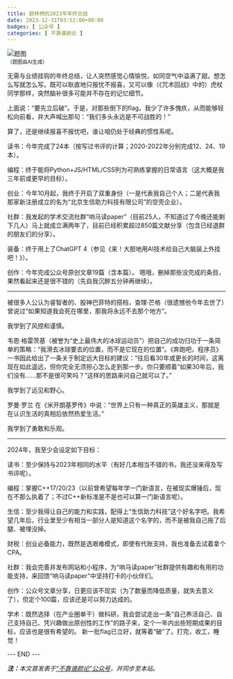 ```yaml
---
title: 颜林林的2023年年终总结
date: 2023-12-31T03:52:00+08:00
badges: [ 公众号 ]
categories: [ 不靠谱颜论 ]
---
```


<div class="p-3 text-center">
  <img class="img-fluid" src="/images/2023/1231/01.png" alt="题图" style="max-width:640px">
  <div><small>（题图由AI生成）</small></div>
</div>

无需与业绩挂钩的年终总结，让人突然感觉心情愉悦，如同空气中溢满了甜。想怎么写就怎么写。既可以耿直地只报忧不报喜，又可以像（《咒术回战》中的）虎杖同学那样，突然脑补很多可能并不存在的记忆细节。

上面说：“要先立后破”。于是，对那些倒下的flag，我少了许多愧疚，从而能够轻松向前看，并大声喊出那句：“我们多头永远是不可战胜的！”

算了，还是继续报喜不报忧吧，谁让咱仍处于经典的惯性系呢。

读书：今年完成了24本（按写过书评的计算；2020-2022年分别完成12、24、19本）。

编程：终于能将Python+JS/HTML/CSS列为可熟练掌握的日常语言（这大概是我三年前或更早的目标）。

创业：今年10月起，我终于开启了双重身份（一是代表我自己个人；二是代表我那家新注册成立的名为“北京生信助力科技有限公司”的空壳企业）。

社群：我发起的学术交流社群“响马读paper”（目前25人，不知道过了今晚还能剩下几人）马上就成立满两年了，目前已经积累超过850篇文献分享（包含已经退群的朋友们的分享）。

装备：终于用上了ChatGPT 4（参见《来！大胆地用AI技术给自己大脑装上外挂吧！》）。

创作：今年完成公众号原创文章19篇（含本篇）。
嗯哦，删掉那些没完成的条目，果然看起来还是很不错的（先自我沉醉五分钟再继续）。

-----

被很多人公认为睿智者的、股神巴菲特的搭档，查理·芒格（很遗憾他今年去世了）曾说过“如果知道我会死在哪里，那我将永远不去那个地方”。

我学到了风控和谨慎。

韦恩·格雷茨基（被誉为“史上最伟大的冰球运动员”）把自己的成功归功于一条简单的策略：“我滑去冰球要去的位置，而不是它现在的位置”。《奔跑吧，程序员》一书因此给出了一条关于制定远大目标的建议：“往后看30年或更长的时间，这离现在如此遥远，但你完全无须担心怎么走到那一步。你只要顺着“如果30年后，我们没有……那不是很可笑吗？”这样的思路来问自己就可以了。”

我学到了远见和野心。

罗曼·罗兰 在《米开朗基罗传》中说：“世界上只有一种真正的英雄主义，那就是在认识生活的真相后依然热爱生活。”

我学到了勇敢和乐观。

-----

2024年，我至少会设定如下目标： 

读书：至少保持与2023年相同的水平（有好几本相当不错的书，我还没来得及写书评呢）。

编程：掌握C++17/20/23（以前曾希望每年学一门新语言，在被现实爆锤后，现在不那么执着了；不过C++新标准是不是也可以算一门新语言呢）。

生信：至少我得让自己的能力和实践，配得上“生信助力科技”这个好名字吧。我希望几年后，行业里至少有相当一部分人是知道这个名字的，而不是被我自己拖了后腿、被埋没掉。

财税：创业必备能力，既然是选艰难模式，即使有代账支持，我也准备去试着拿个CPA。

社群：我会完善并发布网站和小程序，为“响马读paper”社群提供有趣和有用的功能支持，来回馈“响马读paper”中坚持打卡的小伙伴们。

创作：公众号文章分享，日更应该不现实（为了数量而降低质量，就失去意义了），但定个100篇，应该还是可以努力达成的。

学术：既然选择（在产业圈单干）做科研，我会尝试走出一条“自己养活自己、自己支持自己、凭兴趣做出原创性的工作”的路子来，定个一年内出些短期成果的目标，应该也是很有希望的。
新一批flag已立好，就等着“破”了。打完，收工，睡觉！

<div class="p-5 text-center">--- END ---</div>

<i><b>注：</b>本文首发表于[“不靠谱颜论”公众号](https://mp.weixin.qq.com/s/t_0fvas2SOvfIpXMeX4Fcg)，并同步至本站。</i>
